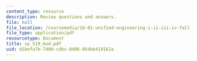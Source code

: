 ```yaml
---
content_type: resource
description: Review questions and answers.
file: null
file_location: /coursemedia/16-01-unified-engineering-i-ii-iii-iv-fall-2005-spring-2006/d1befa7b7400cdbc0d06054bb419161a_sp_S19_mud.pdf
file_type: application/pdf
resourcetype: Document
title: sp_S19_mud.pdf
uid: d1befa7b-7400-cdbc-0d06-054bb419161a
---
```

